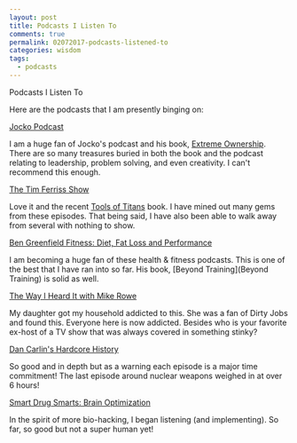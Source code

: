 ```yaml
---
layout: post
title: Podcasts I Listen To
comments: true
permalink: 02072017-podcasts-listened-to
categories: wisdom
tags:
  - podcasts
---
```


Podcasts I Listen To

Here are the podcasts that I am presently binging on:

[Jocko Podcast](http://jockopodcast2.com)

I am a huge fan of Jocko's podcast and his book, [Extreme Ownership](https://www.amazon.com/Extreme-Ownership-U-S-Navy-SEALs-ebook/dp/B00VE4Y0Z2).  There are so many treasures buried in both the book and the podcast relating to leadership, problem solving, and even creativity.  I can't recommend this enough.

[The Tim Ferriss Show](http://www.fourhourworkweek.com/)

Love it and the recent [Tools of Titans](https://toolsoftitans.com/) book.  I have mined out many gems from these episodes.  That being said, I have also been able to walk away from several with nothing to show.

[Ben Greenfield Fitness: Diet, Fat Loss and Performance](http://www.bengreenfieldfitness.com)

I am becoming a huge fan of these health & fitness podcasts.  This is one of the best that I have ran into so far.  His book, [Beyond Training](Beyond Training) is solid as well.

[The Way I Heard It with Mike Rowe](http://www.mikerowe.com/podcast)

My daughter got my household addicted to this.  She was a fan of Dirty Jobs and found this.  Everyone here is now addicted.  Besides who is your favorite ex-host of a TV show that was always covered in something stinky?

[Dan Carlin's Hardcore History](http://www.dancarlin.com)

So good and in depth but as a warning each episode is a major time commitment!  The last episode around nuclear weapons weighed in at over 6 hours!

[Smart Drug Smarts: Brain Optimization](http://smartdrugsmarts.com)

In the spirit of more bio-hacking, I began listening (and implementing).  So far, so good but not a super human yet!